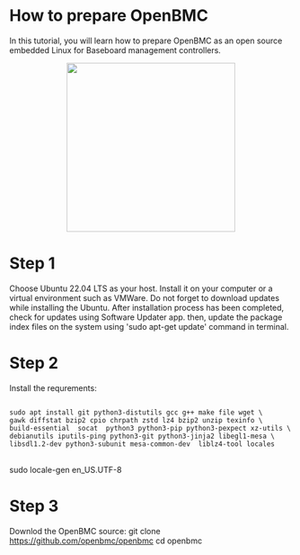 # How to prepare OpenBMC
In this tutorial, you will learn how to prepare OpenBMC as an open source embedded Linux for Baseboard management controllers.
<p align="center">
  <img width="300" height="300" src="https://github.com/AmirRMoezi/OpenBMC/blob/main/OpenBMC_logo.png">
</p>

# Step 1
Choose Ubuntu 22.04 LTS as your host. Install it on your computer or a virtual environment such as VMWare. Do not forget to download updates while installing the Ubuntu. After installation process has been completed, check for updates using Software Updater app. then, update the package index files on the system using 'sudo apt-get update' command in terminal.

# Step 2
Install the requrements:
<pre>
<code>
sudo apt install git python3-distutils gcc g++ make file wget \ 
gawk diffstat bzip2 cpio chrpath zstd lz4 bzip2 unzip texinfo \
build-essential  socat  python3 python3-pip python3-pexpect xz-utils \
debianutils iputils-ping python3-git python3-jinja2 libegl1-mesa \
libsdl1.2-dev python3-subunit mesa-common-dev  liblz4-tool locales
</code>
</pre>
sudo locale-gen en_US.UTF-8

# Step 3
Downlod the OpenBMC source:
git clone https://github.com/openbmc/openbmc
cd openbmc
